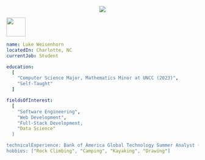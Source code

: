 <p align="center">
  <img src="https://capsule-render.vercel.app/api?text=Hey There!&animation=fadeIn&type=waving&color=gradient&height=100"/>
</p>
<a href="https://www.linkedin.com/in/luke-weisenhorn/">
  <img height="50" src="https://cdn1.iconfinder.com/data/icons/logotypes/32/circle-linkedin-512.png">
</a>

```yaml
name: Luke Weisenhorn
locatedIn: Charlotte, NC
currentJob: Student

education:
  [
    "Computer Science Major, Mathematics Minor at UNCC (2023)",
    "Self-Taught"
  ]

fieldsOfInterest:
  [
    "Software Engineering",
    "Web Development",
    "Full-Stack Development,
    "Data Science"
  ]

technicalExperience: Bank of America Global Technology Summer Analyst (2022)
hobbies: ["Rock Climbing", "Camping", "Kayaking", "Drawing"]
  

```
<!--
**LWeisenhorn/LWeisenhorn** is a ✨ _special_ ✨ repository because its `README.md` (this file) appears on your GitHub profile.

Here are some ideas to get you started:

- 🔭 I’m currently working on ...
- 🌱 I’m currently learning ...
- 👯 I’m looking to collaborate on ...
- 🤔 I’m looking for help with ...
- 💬 Ask me about ...
- 📫 How to reach me: ...
- 😄 Pronouns: ...
- ⚡ Fun fact: ...
-->
